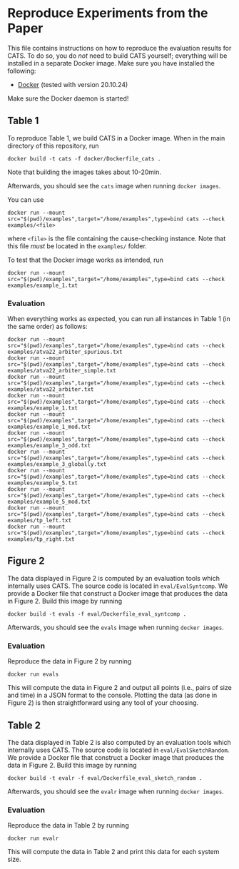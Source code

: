 # Reproduce Experiments from the Paper

This file contains instructions on how to reproduce the evaluation results for CATS.
To do so, you do *not* need to build CATS yourself; everything will be installed in a separate Docker image. 
Make sure you have installed the following:

- [Docker](https://www.docker.com/) (tested with version 20.10.24)

Make sure the Docker daemon is started!

## Table 1

To reproduce Table 1, we build CATS in a Docker image. 
When in the main directory of this repository, run 

```shell
docker build -t cats -f docker/Dockerfile_cats .
```
Note that building the images takes about 10-20min.

Afterwards, you should see the `cats` image when running `docker images`.


You can use 
```
docker run --mount src="$(pwd)/examples",target="/home/examples",type=bind cats --check examples/<file>
```
where `<file>` is the file containing the cause-checking instance. 
Note that this file *must* be located in the `examples/` folder. 

To test that the Docker image works as intended, run 
```
docker run --mount src="$(pwd)/examples",target="/home/examples",type=bind cats --check examples/example_1.txt
```

### Evaluation

When everything works as expected, you can run all instances in Table 1 (in the same order) as follows:

```shell
docker run --mount src="$(pwd)/examples",target="/home/examples",type=bind cats --check examples/atva22_arbiter_spurious.txt
docker run --mount src="$(pwd)/examples",target="/home/examples",type=bind cats --check examples/atva22_arbiter_simple.txt
docker run --mount src="$(pwd)/examples",target="/home/examples",type=bind cats --check examples/atva22_arbiter.txt
docker run --mount src="$(pwd)/examples",target="/home/examples",type=bind cats --check examples/example_1.txt
docker run --mount src="$(pwd)/examples",target="/home/examples",type=bind cats --check examples/example_1_mod.txt
docker run --mount src="$(pwd)/examples",target="/home/examples",type=bind cats --check examples/example_3_odd.txt
docker run --mount src="$(pwd)/examples",target="/home/examples",type=bind cats --check examples/example_3_globally.txt
docker run --mount src="$(pwd)/examples",target="/home/examples",type=bind cats --check examples/example_5.txt
docker run --mount src="$(pwd)/examples",target="/home/examples",type=bind cats --check examples/example_5_mod.txt
docker run --mount src="$(pwd)/examples",target="/home/examples",type=bind cats --check examples/tp_left.txt
docker run --mount src="$(pwd)/examples",target="/home/examples",type=bind cats --check examples/tp_right.txt
```


## Figure 2

The data displayed in Figure 2 is computed by an evaluation tools which internally uses CATS.
The source code is located in `eval/EvalSyntcomp`.
We provide a Docker file that construct a Docker image that produces the data in Figure 2.
Build this image by running 

```shell
docker build -t evals -f eval/Dockerfile_eval_syntcomp .
```
Afterwards, you should see the `evals` image when running `docker images`.

### Evaluation

Reproduce the data in Figure 2 by running
```shell
docker run evals
```
This will compute the data in Figure 2 and output all points (i.e., pairs of size and time) in a JSON format to the console. 
Plotting the data (as done in Figure 2) is then straightforward using any tool of your choosing. 


## Table 2

The data displayed in Table 2 is also computed by an evaluation tools which internally uses CATS.
The source code is located in `eval/EvalSketchRandom`.
We provide a Docker file that construct a Docker image that produces the data in Figure 2.
Build this image by running 

```shell
docker build -t evalr -f eval/Dockerfile_eval_sketch_random .
```
Afterwards, you should see the `evalr` image when running `docker images`.

### Evaluation

Reproduce the data in Table 2 by running
```shell
docker run evalr
```
This will compute the data in Table 2 and print this data for each system size. 
